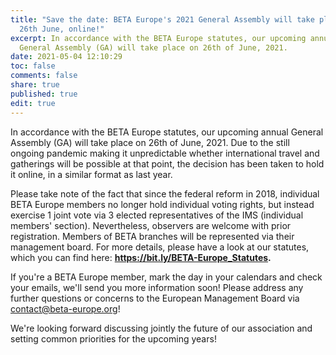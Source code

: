 ```yaml
---
title: "Save the date: BETA Europe's 2021 General Assembly will take place on
  26th June, online!"
excerpt: In accordance with the BETA Europe statutes, our upcoming annual
  General Assembly (GA) will take place on 26th of June, 2021.
date: 2021-05-04 12:10:29
toc: false
comments: false
share: true
published: true
edit: true
---
```

In accordance with the BETA Europe statutes, our upcoming annual General Assembly (GA) will take place on 26th of June, 2021. Due to the still ongoing pandemic making it unpredictable whether international travel and gatherings will be possible at that point, the decision has been taken to hold it online, in a similar format as last year. 

Please take note of the fact that since the federal reform in 2018, individual BETA Europe members no longer hold individual voting rights, but instead exercise 1 joint vote via 3 elected representatives of the IMS (individual members' section). Nevertheless, observers are welcome with prior registration. Members of BETA branches will be represented via their management board. For more details, please have a look at our statutes, which you can find here: **<https://bit.ly/BETA-Europe_Statutes>.**

If you're a BETA Europe member, mark the day in your calendars and check your emails, we'll send you more information soon! Please address any further questions or concerns to the European Management Board via [contact@beta-europe.org](mailto:contact@beta-europe.org)!

We're looking forward discussing jointly the future of our association and setting common priorities for the upcoming years!